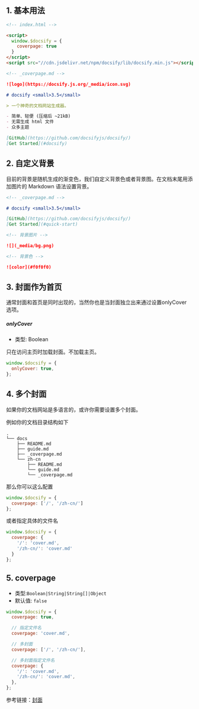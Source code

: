 ## 1. 基本用法

```html
<!-- index.html -->

<script>
  window.$docsify = {
    coverpage: true
  }
</script>
<script src="//cdn.jsdelivr.net/npm/docsify/lib/docsify.min.js"></script>

```

```md
<!-- _coverpage.md -->

![logo](https://docsify.js.org/_media/icon.svg)

# docsify <small>3.5</small>

> 一个神奇的文档网站生成器。

- 简单、轻便 (压缩后 ~21kB)
- 无需生成 html 文件
- 众多主题

[GitHub](https://github.com/docsifyjs/docsify/)
[Get Started](#docsify)
```

## 2. 自定义背景

目前的背景是随机生成的渐变色，我们自定义背景色或者背景图。在文档末尾用添加图片的 Markdown 语法设置背景。


```md
<!-- _coverpage.md -->

# docsify <small>3.5</small>

[GitHub](https://github.com/docsifyjs/docsify/)
[Get Started](#quick-start)

<!-- 背景图片 -->

![](_media/bg.png)

<!-- 背景色 -->

![color](#f0f0f0)
```

## 3. 封面作为首页

通常封面和首页是同时出现的，当然你也是当封面独立出来通过设置onlyCover 选项。

##### onlyCover

- 类型: Boolean

只在访问主页时加载封面。不加载主页。

```js
window.$docsify = {
  onlyCover: true,
};
```

## 4. 多个封面

如果你的文档网站是多语言的，或许你需要设置多个封面。

例如你的文档目录结构如下

```text
.
└── docs
    ├── README.md
    ├── guide.md
    ├── _coverpage.md
    └── zh-cn
        ├── README.md
        └── guide.md
        └── _coverpage.md
```

那么你可以这么配置

```js
window.$docsify = {
  coverpage: ['/', '/zh-cn/']
};
```

或者指定具体的文件名

```js
window.$docsify = {
  coverpage: {
    '/': 'cover.md',
    '/zh-cn/': 'cover.md'
  }
};
```

## 5. coverpage

- 类型:`Boolean|String|String[]|Object`
- 默认值: `false`

```js
window.$docsify = {
  coverpage: true,

  // 指定文件名
  coverpage: 'cover.md',

  // 多封面
  coverpage: ['/', '/zh-cn/'],

  // 多封面指定文件名
  coverpage: {
    '/': 'cover.md',
    '/zh-cn/': 'cover.md',
  },
};
```
参考链接：[封面](https://docsify.js.org/#/zh-cn/cover)